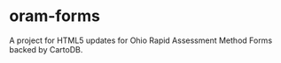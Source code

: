 oram-forms
==========

A project for HTML5 updates for Ohio Rapid Assessment Method Forms backed by CartoDB.
